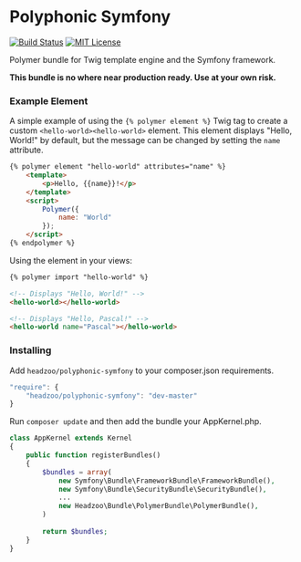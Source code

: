 # Polyphonic Symfony

[![Build Status](https://img.shields.io/travis/headzoo/polyphonic-symfony/master.svg?style=flat-square)](https://travis-ci.org/headzoo/polyphonic-symfony)
[![MIT License](https://img.shields.io/badge/license-MIT-blue.svg?style=flat-square)](https://raw.githubusercontent.com/headzoo/polyphonic-symfony/master/LICENSE.md)

Polymer bundle for Twig template engine and the Symfony framework.

**This bundle is no where near production ready. Use at your own risk.**

### Example Element
A simple example of using the `{% polymer element %}` Twig tag to create a custom `<hello-world><hello-world>` element. This element displays "Hello, World!" by default, but the message can be changed by setting the `name` attribute.

```html
{% polymer element "hello-world" attributes="name" %}
    <template>
        <p>Hello, {{name}}!</p>
    </template>
    <script>
        Polymer({
            name: "World"
        });
    </script>
{% endpolymer %}
```

Using the element in your views:

```html
{% polymer import "hello-world" %}

<!-- Displays "Hello, World!" -->
<hello-world></hello-world>

<!-- Displays "Hello, Pascal!" -->
<hello-world name="Pascal"></hello-world>
```

### Installing
Add `headzoo/polyphonic-symfony` to your composer.json requirements.

```javascript
"require": {
    "headzoo/polyphonic-symfony": "dev-master"
}
```

Run `composer update` and then add the bundle your AppKernel.php.

```php
class AppKernel extends Kernel
{
    public function registerBundles()
    {
        $bundles = array(
            new Symfony\Bundle\FrameworkBundle\FrameworkBundle(),
            new Symfony\Bundle\SecurityBundle\SecurityBundle(),
            ...
            new Headzoo\Bundle\PolymerBundle\PolymerBundle(),
        )
        
        return $bundles;
    }
}
```
